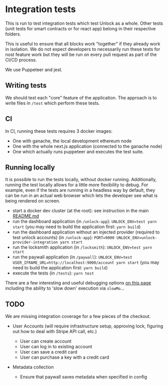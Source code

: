 # Integration tests

This is run to test integration tests which test Unlock as a whole.
Other tests (unit tests for smart contracts or for react app) belong in their respective folders.

This is useful to ensure that all blocks work "together" if they already work in isolation.
We do not expect developers to necessarily run these tests for nost feature work but they will be
run on every pull request as part of the CI/CD process.

We use Puppeteer and jest.

## Writing tests

We should test each "core" feature of the application. The approach is to write files in `/test`
which perform these tests.

## CI

In CI, running these tests requires 3 docker images:

- One with ganache, the local development ethereum node
- One with the whole next.js application (connected to the ganache node)
- One which actually runs puppeteer and executes the test suite.

## Running locally

It is possible to run the tests locally, without docker running. Additionally, running the test
locally allows for a little more flexibility to debug. For example, even if the tests are running in
a headless way by default, they can be run in an actual web browser which lets the developer see
what is being rendered on screen.

- start a docker dev cluster (at the root): see instruction in the main [README.md](https://github.com/unlock-protocol/unlock/blob/master/README.md)
- run the dashboard application (in `/unlock-app`): `UNLOCK_ENV=test yarn start` (you may need to build the application first: `yarn build`)
- run the dashboard application without an injected provider (required to test unlock accounts) (in `/unlock-app`): `PORT=9000 UNLOCK_ENV=unlock-provider-integration yarn start`
- run the locksmith application (in `/locksmith`): `UNLOCK_ENV=test yarn start`
- run the paywall application (in `/paywall`): `UNLOCK_ENV=test USER_IFRAME_URL=http://localhost:9000/account yarn start` (you may need to build the application first: `yarn build`)
- execute the tests (in `/tests`): `yarn test`

There are a few interesting and useful debugging options [on this page](https://github.com/GoogleChrome/puppeteer#debugging-tips) including
the ability to 'slow down' execution via `slowMo`...

## TODO

We are missing integration coverage for a few pieces of the checkout.

- User Accounts (will require infrastructure setup, approving lock, figuring out how to deal with Stripe API call, etc.)
  - User can create account
  - User can log in to existing account
  - User can save a credit card
  - User can purchase a key with a credit card

- Metadata collection
  - Ensure that paywall saves metadata when specified in config
